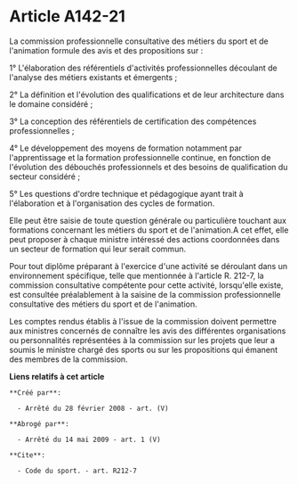 # Article A142-21

La commission professionnelle consultative des métiers du sport et de l'animation formule des avis et des propositions sur : 

1° L'élaboration des référentiels d'activités professionnelles découlant de l'analyse des métiers existants et émergents ; 

2° La définition et l'évolution des qualifications et de leur architecture dans le domaine considéré ; 

3° La conception des référentiels de certification des compétences professionnelles ; 

4° Le développement des moyens de formation notamment par l'apprentissage et la formation professionnelle continue, en
fonction de l'évolution des débouchés professionnels et des besoins de qualification du secteur considéré ; 

5° Les questions d'ordre technique et pédagogique ayant trait à l'élaboration et à l'organisation des cycles de formation. 

Elle peut être saisie de toute question générale ou particulière touchant aux formations concernant les métiers du sport et
de l'animation.A cet effet, elle peut proposer à chaque ministre intéressé des actions coordonnées dans un secteur de
formation qui leur serait commun. 

Pour tout diplôme préparant à l'exercice d'une activité se déroulant dans un environnement spécifique, telle que mentionnée à
l'article R. 212-7, la commission consultative compétente pour cette activité, lorsqu'elle existe, est consultée
préalablement à la saisine de la commission professionnelle consultative des métiers du sport et de l'animation. 

Les comptes rendus établis à l'issue de la commission doivent permettre aux ministres concernés de connaître les avis des
différentes organisations ou personnalités représentées à la commission sur les projets que leur a soumis le ministre chargé
des sports ou sur les propositions qui émanent des membres de la commission.

**Liens relatifs à cet article**

	**Créé par**:

	  - Arrêté du 28 février 2008 - art. (V)

	**Abrogé par**:

	  - Arrêté du 14 mai 2009 - art. 1 (V)

	**Cite**:

	  - Code du sport. - art. R212-7
